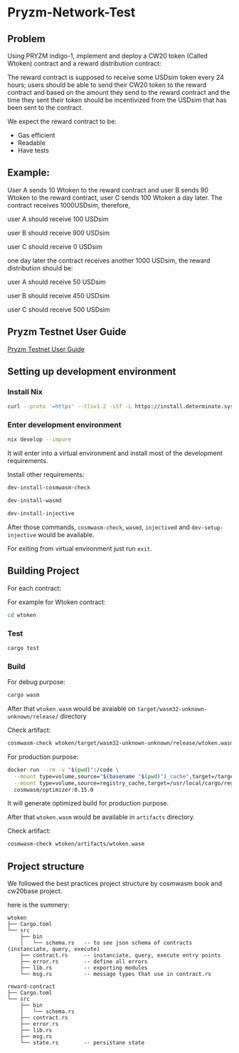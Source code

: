 # Pryzm-Network-Test

## Problem

Using PRYZM indigo-1, implement and deploy a CW20 token (Called Wtoken) contract and a reward distribution contract: 

The reward contract is supposed to receive some USDsim token every 24 hours; users should be able to send their CW20 token to the reward contract and based on the amount they send to the reward contract and the time they sent their token should be incentivized from the USDsim that has been sent to the contract. 

We expect the reward contract to be: 

- Gas efficient
- Readable
- Have tests

## Example:

User A sends 10 Wtoken to the reward contract and user B sends 90 Wtoken to the reward contract, user C sends 100 Wtoken a day later. The contract receives 1000USDsim, therefore, 

user A should receive 100 USDsim 

user B should receive 900 USDsim 

user C should receive 0 USDsim

one day later the contract receives another 1000 USDsim, the reward distribution should be: 

user A should receive 50 USDsim 

user B should receive 450 USDsim 

user C should receive 500 USDsim

## Pryzm Testnet User Guide
[Pryzm Testnet User Guide](https://docs.pryzm.zone/overview/guide/testnet-guide/)

## Setting up development environment

### Install Nix

```bash
curl --proto '=https' --tlsv1.2 -sSf -L https://install.determinate.systems/nix | sh -s -- install
```

### Enter development environment

```bash
nix develop --impure
```

It will enter into a virtual environment and install most of the development requirements.

Install other requirements:

```bash
dev-install-cosmwasm-check
```

```bash
dev-install-wasmd
```

```bash
dev-install-injective
```

After those commands, `cosmwasm-check`, `wasmd`, `injectived` and `dev-setup-injective` would be available.

For exiting from virtual environment just run `exit`.

## Building Project

For each contract:

For example for Wtoken contract:

```bash
cd wtoken
```

### Test

```bash
cargo test
```

### Build

For debug purpose:

```bash
cargo wasm
```

After that `wtoken.wasm` would be avaiable on `target/wasm32-unknown-unknown/release/` directory

Check artifact:

```bash
cosmwasm-check wtoken/target/wasm32-unknown-unknown/release/wtoken.wasm
```

For production purpose:

```bash
docker run --rm -v "$(pwd)":/code \
  --mount type=volume,source="$(basename "$(pwd)")_cache",target=/target \
  --mount type=volume,source=registry_cache,target=/usr/local/cargo/registry \
  cosmwasm/optimizer:0.15.0
```

It will generate optimized build for production purpose.

After that `wtoken.wasm` would be available in `artifacts` directory.

Check artifact:

```bash
cosmwasm-check wtoken/artifacts/wtoken.wasm
```

## Project structure

We followed the best practices project structure by cosmwasm book and cw20base project.

here is the summery:

```
wtoken
├── Cargo.toml
└── src
    ├── bin
    │   └── schema.rs   -- to see json schema of contracts (instanciate, query, execute)
    ├── contract.rs     -- instanciate, query, execute entry points
    ├── error.rs        -- define all errors
    ├── lib.rs          -- exporting modules
    └── msg.rs          -- message types that use in contract.rs
```

```
reward-contract
├── Cargo.toml
└── src
    ├── bin
    │   └── schema.rs
    ├── contract.rs
    ├── error.rs
    ├── lib.rs
    ├── msg.rs
    └── state.rs        -- persistane state
```
